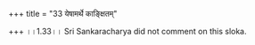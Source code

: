+++
title = "33 येषामर्थे काङ्क्षितम्"

+++
।।1.33।। Sri Sankaracharya did not comment on this sloka.  
  
